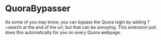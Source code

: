 # QuoraBypasser

As some of you may know, you can bypass the Quora login by adding ?=search at the end of the url, but that can be annoying. This extension just does this automatically for you on every Quora webpage.
